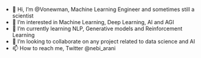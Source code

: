 - 👋 Hi, I’m @Vonewman, Machine Learning Engineer and sometimes still a scientist
- 👀 I’m interested in Machine Learning, Deep Learning, AI and AGI
- 🌱 I’m currently learning NLP, Generative models and Reinforcement Learning
- 💞️ I’m looking to collaborate on any project related to data science and AI
- 📫 How to reach me, Twitter @nebi_arani

<!---
Vonewman/Vonewman is a ✨ special ✨ repository because its `README.md` (this file) appears on your GitHub profile.
You can click the Preview link to take a look at your changes.
--->
